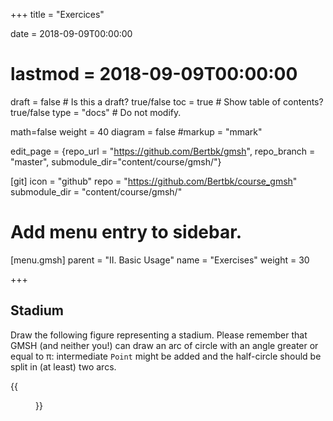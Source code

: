 +++
title = "Exercices"

date = 2018-09-09T00:00:00
# lastmod = 2018-09-09T00:00:00

draft = false  # Is this a draft? true/false
toc = true  # Show table of contents? true/false
type = "docs"  # Do not modify.

math=false
weight = 40
diagram = false
#markup = "mmark"

edit_page = {repo_url = "https://github.com/Bertbk/gmsh", repo_branch = "master", submodule_dir="content/course/gmsh/"}

[git]
  icon = "github"
  repo = "https://github.com/Bertbk/course_gmsh"
  submodule_dir = "content/course/gmsh/"
  
# Add menu entry to sidebar.
[menu.gmsh]
  parent = "II. Basic Usage"
  name = "Exercises"
  weight = 30

+++

## Stadium

Draw the following figure representing a stadium. Please remember that GMSH (and neither you!) can draw an arc of circle with an angle greater or equal to π: intermediate `Point` might be added and the half-circle should be split in (at least) two arcs.

{{<figure src="../stadium.svg"  title="Stadium">}}
